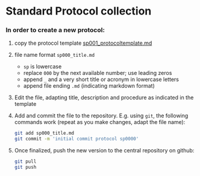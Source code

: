Standard Protocol collection
============================

### In order to create a new protocol:

  1. copy the protocol template [sp001_protocoltemplate.md](sp001_protocoltemplate.md)

  2. file name format `sp000_title.md`

      - `sp` is lowercase
      - replace `000` by the next available number; use leading zeros
      - append `_` and a very short title or acronym in lowercase letters
      - append file ending `.md` (indicating markdown format)

  3. Edit the file, adapting title, description and procedure as indicated in
  the template

  4. Add and commit the file to the repository. E.g. using `git`, the following
  commands work (repeat as you make changes, adapt the file name):

      ```sh
      git add sp000_title.md
      git commit -m 'initial commit protocol sp0000'
      ```

  5. Once finalized, push the new version to the central repository on github:

      ```sh
      git pull
      git push
      ```




